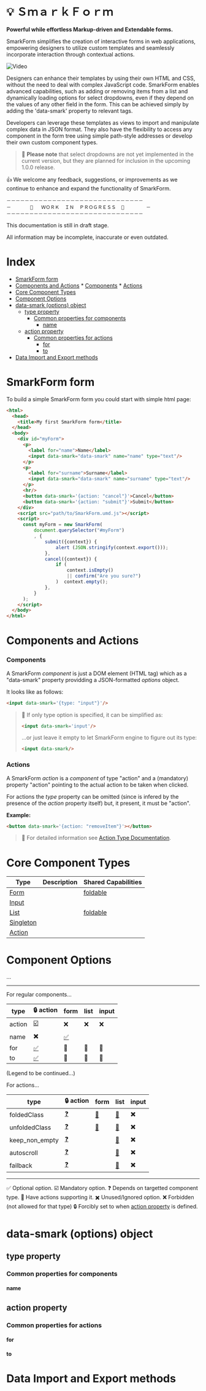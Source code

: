 💡 ＳｍａｒｋＦｏｒｍ
=====================

**Powerful while effortless Markup-driven and Extendable forms.**

SmarkForm simplifies the creation of interactive forms in web applications,
empowering designers to utilize custom templates and seamlessly incorporate
interaction through contextual actions.

![Video](doc/SmarkForm_demo_small.gif)

Designers can enhance their templates by using their own HTML and CSS, without
the need to deal with complex JavaScript code. SmarkForm enables advanced
capabilities, such as adding or removing items from a list and dynamically
loading options for select dropdowns, even if they depend on the values of any
other field in the form. This can be achieved simply by adding the 'data-smark'
property to relevant tags.

Developers can leverage these templates as views to import and manipulate
complex data in JSON format. They also have the flexibility to access any
component in the form tree using simple path-style addresses or develop their
own custom component types.

> 🚧 **Please note** that select dropdowns are not yet implemented in the
> current version, but they are planned for inclusion in the upcoming 1.0.0
> release.

👍 We welcome any feedback, suggestions, or improvements as we continue to
enhance and expand the functionality of SmarkForm.




```
－－－－－－－－－－－－－－－－－－－－－－－－－－－－－－
－       🚧   ＷＯＲＫ  ＩＮ  ＰＲＯＧＲＥＳＳ  🚧        －
－－－－－－－－－－－－－－－－－－－－－－－－－－－－－－
```


This documentation is still in draft stage.

All information may be incomplete, inaccurate or even outdated.


Index
=====

<!-- vim-markdown-toc GitLab -->

* [SmarkForm form](#smarkform-form)
* [Components and Actions](#components-and-actions)
        * [Components](#components)
        * [Actions](#actions)
* [Core Component Types](#core-component-types)
* [Component Options](#component-options)
* [data-smark (options) object](#data-smark-options-object)
    * [type property](#type-property)
        * [Common properties for components](#common-properties-for-components)
            * [name](#name)
    * [action property](#action-property)
        * [Common properties for actions](#common-properties-for-actions)
            * [for](#for)
            * [to](#to)
* [Data Import and Export methods](#data-import-and-export-methods)

<!-- vim-markdown-toc -->





SmarkForm form
==============

To build a simple SmarkForm form you could start with simple html page:

```html
<html>
  <head>
    <title>My first SmarkForm form</title>
  </head>
  <body>
    <div id="myForm">
      <p>
        <label for="name">Name</label>
        <input data-smark="data-smark" name="name" type="text"/>
      </p>
      <p>
        <label for="surname">Surname</label>
        <input data-smark="data-smark" name="surname" type="text"/>
      </p>
      <hr/>
      <button data-smark='{action: "cancel"}'>Cancel</button>
      <button data-smark='{action: "submit"}'>Submit</button>
    </div>
    <script src="path/to/SmarkForm.umd.js"></script>
    <script>
      const myForm = new SmarkForm(
          document.querySelector("#myForm")
          , {
              submit({context}) {
                  alert (JSON.stringify(context.export()));
              },
              cancel({context}) {
                  if (
                      context.isEmpty()
                      || confirm("Are you sure?")
                  )  context.empty();
              },
          }
      );
    </script>
  </body>
</html>
```

Components and Actions
======================

### Components

A SmarkForm *component* is just a DOM element (HTML tag) which as a "data-smark"
property providding a JSON-formatted *options* object.

It looks like as follows:

```html
<input data-smark='{type: "input"}'/>
```

> 📌 If only type option is specified, it can be simplified as:
> ```html
> <input data-smark='input'/>
> ```
> ...or just leave it empty to let SmarkForm engine to figure out its type:
> ```html
> <input data-smark/>
> ```

### Actions

A SmarkForm *action* is a *component* of type "action" and a (mandatory)
property "action" pointing to the actual action to be taken when clicked.

For actions the *type* property can be omitted (since is infered by the
presence of the *action* property itself) but, it present, it must be "action".

**Example:**

```html
<button data-smark='{action: "removeItem"}'></button>
```

> 📖 For detailed information see [Action Type
> Documentation](doc/type_action.md).


Core Component Types
====================

| Type | Description                     | Shared Capabilities              |
|------|---------------------------------|----------------------------------|
| [Form](doc/type_form.md)           |   | [foldable](doc/capabilities.md#foldable) |
| [Input](doc/type_input.md)         |   |                                  |
| [List](doc/type_list.md)           |   | [foldable](doc/capabilities.md#foldable) |
| [Singleton](doc/type_singleton.md) |   |                                  |
| [Action](doc/type_action.md)       |   |                                  |




Component Options
=================

...

------------

For regular components...

type            | 🔒 action | form | list | input |
----------------|-----------|------|------|-------|
action          | [☑️ ](#action-property) | ❌ | ❌ | ❌ |
name            | ✖️      | [✅]() 
for             | [✅]() | 🔗      | 🔗   | 🔗    |
to              | [✅]() | 🔗      | 🔗   | 🔗    |

(Legend to be continued...)


For actions...

type            | 🔒 action | form | list | input |
----------------|-----------|------|------|-------|
foldedClass     | [❓]() | [🔗]() | [🔗]() | ✖️  |
unfoldedClass   | [❓]() | [🔗]() | [🔗]() | ✖️  |
keep_non_empty  | [❓]() |        | [🔗]() | ✖️  |
autoscroll      | [❓]() |        | [🔗]() | ✖️  |
failback        | [❓]() |        | [🔗]() | ✖️  |

------------

✅ Optional option.
☑️  Mandatory option.
❓ Depends on targetted component type.
🔗 Have actions supporting it.
✖️  Unused/Ignored option.
❌ Forbidden (not allowed for that type)
🔒 Forcibly set to when [action property](#action-property) is defined.


data-smark (options) object
===========================

type property
-------------

### Common properties for components

#### name


action property
---------------


### Common properties for actions

#### for

#### to








Data Import and Export methods
==============================






